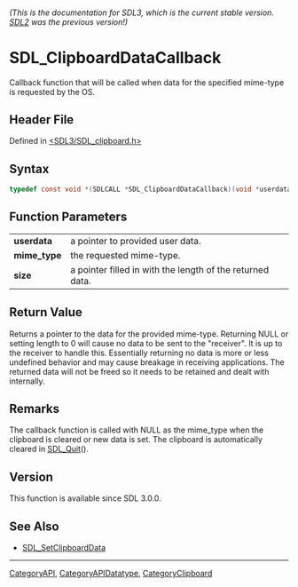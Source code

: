 ###### (This is the documentation for SDL3, which is the current stable version. [SDL2](https://wiki.libsdl.org/SDL2/) was the previous version!)
# SDL_ClipboardDataCallback

Callback function that will be called when data for the specified mime-type is requested by the OS.

## Header File

Defined in [<SDL3/SDL_clipboard.h>](https://github.com/libsdl-org/SDL/blob/main/include/SDL3/SDL_clipboard.h)

## Syntax

```c
typedef const void *(SDLCALL *SDL_ClipboardDataCallback)(void *userdata, const char *mime_type, size_t *size);
```

## Function Parameters

|               |                                                           |
| ------------- | --------------------------------------------------------- |
| **userdata**  | a pointer to provided user data.                          |
| **mime_type** | the requested mime-type.                                  |
| **size**      | a pointer filled in with the length of the returned data. |

## Return Value

Returns a pointer to the data for the provided mime-type. Returning NULL or
setting length to 0 will cause no data to be sent to the "receiver". It is
up to the receiver to handle this. Essentially returning no data is more or
less undefined behavior and may cause breakage in receiving applications.
The returned data will not be freed so it needs to be retained and dealt
with internally.

## Remarks

The callback function is called with NULL as the mime_type when the
clipboard is cleared or new data is set. The clipboard is automatically
cleared in [SDL_Quit](SDL_Quit)().

## Version

This function is available since SDL 3.0.0.

## See Also

- [SDL_SetClipboardData](SDL_SetClipboardData)

----
[CategoryAPI](CategoryAPI), [CategoryAPIDatatype](CategoryAPIDatatype), [CategoryClipboard](CategoryClipboard)

